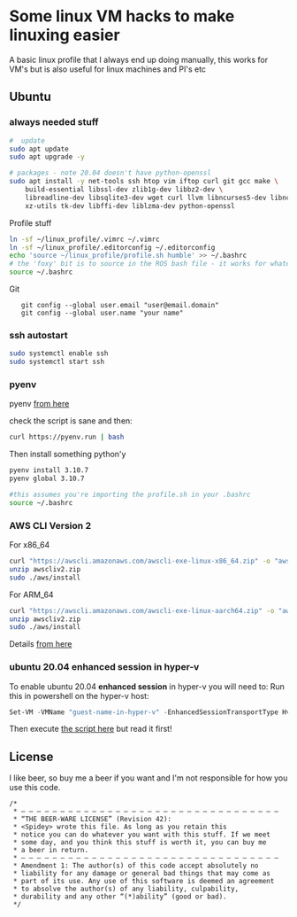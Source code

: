 # Some linux VM hacks to make linuxing easier

A basic linux profile that I always end up doing manually, this works for VM's but is also useful for linux machines and PI's etc

## Ubuntu

### always needed stuff

```bash
#  update
sudo apt update
sudo apt upgrade -y

# packages - note 20.04 doesn't have python-openssl
sudo apt install -y net-tools ssh htop vim iftop curl git gcc make \
    build-essential libssl-dev zlib1g-dev libbz2-dev \
    libreadline-dev libsqlite3-dev wget curl llvm libncurses5-dev libncursesw5-dev \
    xz-utils tk-dev libffi-dev liblzma-dev python-openssl
```

Profile stuff

```bash
ln -sf ~/linux_profile/.vimrc ~/.vimrc
ln -sf ~/linux_profile/.editorconfig ~/.editorconfig
echo 'source ~/linux_profile/profile.sh humble' >> ~/.bashrc
# the 'foxy' bit is to source in the ROS bash file - it works for whatever the ROS folder is called - this could be done more elegantly
source ~/.bashrc
```

Git

```
   git config --global user.email "user@email.domain"
   git config --global user.name "your name"
```

### ssh autostart

```bash
sudo systemctl enable ssh
sudo systemctl start ssh
```

### pyenv

pyenv [from here](https://github.com/pyenv/pyenv-installer)

check the script is sane and then:

```bash
curl https://pyenv.run | bash
```

Then install something python'y

```bash
pyenv install 3.10.7
pyenv global 3.10.7

#this assumes you're importing the profile.sh in your .bashrc
source ~/.bashrc
```

### AWS CLI Version 2

For x86_64

```bash
curl "https://awscli.amazonaws.com/awscli-exe-linux-x86_64.zip" -o "awscliv2.zip"
unzip awscliv2.zip
sudo ./aws/install
```

For ARM_64

```bash
curl "https://awscli.amazonaws.com/awscli-exe-linux-aarch64.zip" -o "awscliv2.zip"
unzip awscliv2.zip
sudo ./aws/install
```

Details [from here](https://docs.aws.amazon.com/cli/latest/userguide/install-cliv2-linux.html)

### ubuntu 20.04 enhanced session in hyper-v

To enable ubuntu 20.04 **enhanced session** in hyper-v you will need to:
Run this in powershell on the hyper-v host:

```powershell
Set-VM -VMName "guest-name-in-hyper-v" -EnhancedSessionTransportType HvSocket
```

Then execute [the script here](https://raw.githubusercontent.com/microsoft/linux-vm-tools/cb07b3eaeb89822ebc6eaddb10f3932bb1879f47/ubuntu/20.04/install.sh) but read it first!

## License

I like beer, so buy me a beer if you want and I'm not responsible for how you use this code.

```text
/* 
 * — — — — — — — — — — — — — — — — — — — — — — — — — — — — — — — — — 
 * “THE BEER-WARE LICENSE” (Revision 42):
 * <Spidey> wrote this file. As long as you retain this  
 * notice you can do whatever you want with this stuff. If we meet
 * some day, and you think this stuff is worth it, you can buy me
 * a beer in return.
 * — — — — — — — — — — — — — — — — — — — — — — — — — — — — — — — — — 
 * Amendment 1: The author(s) of this code accept absolutely no 
 * liability for any damage or general bad things that may come as 
 * part of its use. Any use of this software is deemed an agreement 
 * to absolve the author(s) of any liability, culpability, 
 * durability and any other “(*)ability” (good or bad).
 */
```
